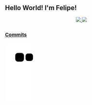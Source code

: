 ## Hello World! I'm Felipe!

<div align="center">
  <a href="https://github.com/FelipeO16">
  <img height="150em" src="https://github-readme-stats.vercel.app/api?username=FelipeO16&show_icons=true&theme=rose_pine&include_all_commits=true&count_private=true"/>
  <img height="150em" src="https://github-readme-stats.vercel.app/api/top-langs/?username=FelipeO16&layout=compact&langs_count=7&theme=rose_pine"/>
</div>
  
  ##
  
### Commits
![Snake animation](https://github.com/FelipeO16/FelipeO16/blob/output/github-contribution-grid-snake.svg)

<!--
**FelipeO16/FelipeO16** is a ✨ _special_ ✨ repository because its `README.md` (this file) appears on your GitHub profile.

Here are some ideas to get you started:

- 🔭 I’m currently working on ...
- 🌱 I’m currently learning ...
- 👯 I’m looking to collaborate on ...
- 🤔 I’m looking for help with ...
- 💬 Ask me about ...
- 📫 How to reach me: ...
- 😄 Pronouns: ...
- ⚡ Fun fact: ...
-->
